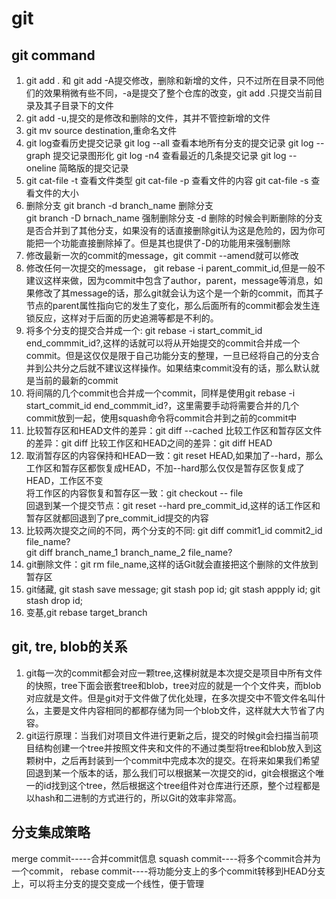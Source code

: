 # git
## git command
  1. git add . 和 git add -A提交修改，删除和新增的文件，只不过所在目录不同他们的效果稍微有些不同，-a是提交了整个仓库的改变，git add .只提交当前目录及其子目录下的文件
  2. git add -u,提交的是修改和删除的文件，其并不管控新增的文件
  3. git mv source destination,重命名文件
  4. git log查看历史提交记录
    git log --all 查看本地所有分支的提交记录
    git log --graph 提交记录图形化
    git log -n4 查看最近的几条提交记录
    git log --oneline 简略版的提交记录
  5. git cat-file -t 查看文件类型
    git cat-file -p 查看文件的内容
    git cat-file -s 查看文件的大小
  6. 删除分支
    git branch -d branch_name 删除分支  
    git branch -D brnach_name 强制删除分支
    -d 删除的时候会判断删除的分支是否合并到了其他分支，如果没有的话直接删除git认为这是危险的，因为你可能把一个功能直接删除掉了。但是其也提供了-D的功能用来强制删除
  7. 修改最新一次的commit的message，git commit --amend就可以修改
  8. 修改任何一次提交的message， git rebase -i parent_commit_id,但是一般不建议这样来做，因为commit中包含了author，parent，message等消息，如果修改了其message的话，那么git就会认为这个是一个新的commit，而其子节点的parent属性指向它的发生了变化，那么后面所有的commit都会发生连锁反应，这样对于后面的历史追溯等都是不利的。
  9. 将多个分支的提交合并成一个: git rebase -i start_commit_id end_commmit_id?,这样的话就可以将从开始提交的commit合并成一个commit。但是这仅仅是限于自己功能分支的整理，一旦已经将自己的分支合并到公共分之后就不建议这样操作。如果结束commit没有的话，那么默认就是当前的最新的commit
  10. 将间隔的几个commit也合并成一个commit，同样是使用git rebase -i start_commit_id end_commmit_id?，这里需要手动将需要合并的几个commit放到一起，使用squash命令将commit合并到之前的commit中
  11. 比较暂存区和HEAD文件的差异：git diff --cached
      比较工作区和暂存区文件的差异：git diff
      比较工作区和HEAD之间的差异：git diff HEAD
  12. 取消暂存区的内容保持和HEAD一致：git reset HEAD,如果加了--hard，那么工作区和暂存区都恢复成HEAD，不加--hard那么仅仅是暂存区恢复成了HEAD，工作区不变  
     将工作区的内容恢复和暂存区一致：git checkout -- file  
     回退到某一个提交节点：git reset --hard pre_commit_id,这样的话工作区和暂存区就都回退到了pre_commit_id提交的内容
  13. 比较两次提交之间的不同，两个分支的不同: git diff commit1_id commit2_id file_name?   
      git diff branch_name_1 branch_name_2 file_name?
  14. git删除文件：git rm file_name,这样的话Git就会直接把这个删除的文件放到暂存区
  15. git储藏, git stash save message; git stash pop id; git stash appply id;
    git stash drop id;
  16. 变基,git rebase target_branch
## git, tre, blob的关系
  1. git每一次的commit都会对应一颗tree,这棵树就是本次提交是项目中所有文件的快照，tree下面会嵌套tree和blob，tree对应的就是一个个文件夹，而blob对应就是文件。但是git对于文件做了优化处理，在多次提交中不管文件名叫什么，主要是文件内容相同的都都存储为同一个blob文件，这样就大大节省了内容。
  2. git运行原理：当我们对项目文件进行更新之后，提交的时候git会扫描当前项目结构创建一个tree并按照文件夹和文件的不通过类型将tree和blob放入到这颗树中，之后再封装到一个commit中完成本次的提交。在将来如果我们希望回退到某一个版本的话，那么我们可以根据某一次提交的id，git会根据这个唯一的id找到这个tree，然后根据这个tree组件对仓库进行还原，整个过程都是以hash和二进制的方式进行的，所以Git的效率非常高。
## 分支集成策略
  merge commit-----合并commit信息
  squash commit----将多个commit合并为一个commit，
  rebase commit----将功能分支上的多个commit转移到HEAD分支上，可以将主分支的提交变成一个线性，便于管理
